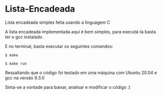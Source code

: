 # Lista-Encadeada
Lista encadeada simples feita usando a linguagem C

A lista encadeada implementada aqui é bem simples, para executá-la basta ter o gcc instalado.

E no terminal, basta executar os seguintes comandos:

```
$ make

$ make run
```

Ressaltando que o código foi testado em uma máquina com Ubuntu 20.04 e gcc na versão 9.3.0

Sinta-se a vontade para baixar, analisar e modificar o código :)

